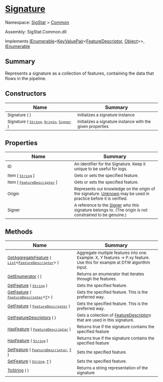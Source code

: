 # [Signature](./Signature.md)

Namespace: [SigStat]() > [Common](./README.md)

Assembly: SigStat.Common.dll

Implements [IEnumerable](https://docs.microsoft.com/en-us/dotnet/api/System.Collections.Generic.IEnumerable-1)\<[KeyValuePair](https://docs.microsoft.com/en-us/dotnet/api/System.Collections.Generic.KeyValuePair-2)\<[FeatureDescriptor](./FeatureDescriptor.md), [Object](https://docs.microsoft.com/en-us/dotnet/api/System.Object)>>, [IEnumerable](https://docs.microsoft.com/en-us/dotnet/api/System.Collections.IEnumerable)

## Summary
Represents a signature as a collection of features, containing the data that flows in the pipeline.

## Constructors

| Name<div><a href="#"><img width=400></a></div> | Summary<div><a href="#"><img width=475></a></div> | 
| --- | --- | 
| <sub>Signature (  )</sub> | <sub>Initializes a signature instance</sub> | 
| <sub>Signature ( [`String`](https://docs.microsoft.com/en-us/dotnet/api/System.String), [`Origin`](./Origin.md), [`Signer`](./Signer.md) )</sub> | <sub>Initializes a signature instance with the given properties</sub> | 


## Properties

| Name<div><a href="#"><img width=400></a></div> | Summary<div><a href="#"><img width=475></a></div> | 
| --- | --- | 
| <sub>ID</sub> | <sub>An identifier for the Signature. Keep it unique to be useful for logs.</sub> | 
| <sub>Item [ [`String`](https://docs.microsoft.com/en-us/dotnet/api/System.String) ]</sub> | <sub>Gets or sets the specified feature.</sub> | 
| <sub>Item [ [`FeatureDescriptor`](./FeatureDescriptor.md) ]</sub> | <sub>Gets or sets the specified feature.</sub> | 
| <sub>Origin</sub> | <sub>Represents our knowledge on the origin of the signature. [Unknown](/SigStat/Common/Origin.md) may be used in practice before it is verified.</sub> | 
| <sub>Signer</sub> | <sub>A reference to the [Signer](/SigStat/Common/Signer.md) who this signature belongs to. (The origin is not constrained to be genuine.)</sub> | 


## Methods

| Name<div><a href="#"><img width=400></a></div> | Summary<div><a href="#"><img width=475></a></div> | 
| --- | --- | 
| <sub>[GetAggregateFeature](./Methods/Signature--GetAggregateFeature.md) ( [`List`](https://docs.microsoft.com/en-us/dotnet/api/System.Collections.Generic.List-1)\<[`FeatureDescriptor`](./FeatureDescriptor.md)> )</sub> | <sub>Aggregate multiple features into one. Example: X, Y features -&gt; P.xy feature.  Use this for example at DTW algorithm input.</sub> | 
| <sub>[GetEnumerator](./Methods/Signature--GetEnumerator.md) (  )</sub> | <sub>Returns an enumerator that iterates through the features.</sub> | 
| <sub>[GetFeature](./Methods/Signature--GetFeature.md) ( [`String`](https://docs.microsoft.com/en-us/dotnet/api/System.String) )</sub> | <sub>Gets the specified feature.</sub> | 
| <sub>[GetFeature](./Methods/Signature--GetFeature.md) ( [`FeatureDescriptor`](./FeatureDescriptor-1.md)\<[`T`](./Signature.md)> )</sub> | <sub>Gets the specified feature. This is the preferred way.</sub> | 
| <sub>[GetFeature](./Methods/Signature--GetFeature.md) ( [`FeatureDescriptor`](./FeatureDescriptor.md) )</sub> | <sub>Gets the specified feature. This is the preferred way.</sub> | 
| <sub>[GetFeatureDescriptors](./Methods/Signature--GetFeatureDescriptors.md) (  )</sub> | <sub>Gets a collection of [FeatureDescriptor](/SigStat/Common/FeatureDescriptor.md)s that are used in this signature.</sub> | 
| <sub>[HasFeature](./Methods/Signature--HasFeature.md) ( [`FeatureDescriptor`](./FeatureDescriptor.md) )</sub> | <sub>Returns true if the signature contains the specified feature</sub> | 
| <sub>[HasFeature](./Methods/Signature--HasFeature.md) ( [`String`](https://docs.microsoft.com/en-us/dotnet/api/System.String) )</sub> | <sub>Returns true if the signature contains the specified feature</sub> | 
| <sub>[SetFeature](./Methods/Signature--SetFeature.md) ( [`FeatureDescriptor`](./FeatureDescriptor.md), [`T`](./Signature.md) )</sub> | <sub>Sets the specified feature.</sub> | 
| <sub>[SetFeature](./Methods/Signature--SetFeature.md) ( [`String`](https://docs.microsoft.com/en-us/dotnet/api/System.String), [`T`](./Signature.md) )</sub> | <sub>Sets the specified feature.</sub> | 
| <sub>[ToString](./Methods/Signature--ToString.md) (  )</sub> | <sub>Returns a string representation of the signature</sub> | 


